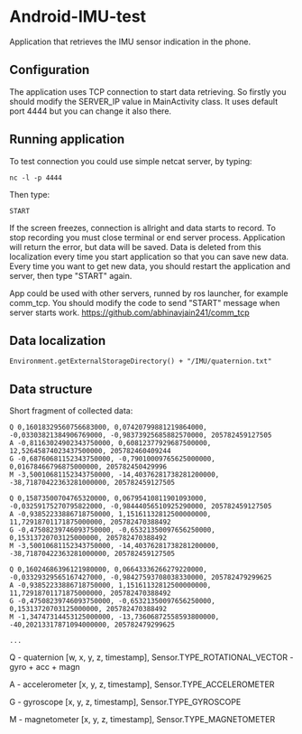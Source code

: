 # Android-IMU-test
 Application that retrieves the IMU sensor indication in the phone.
 
## Configuration
The application uses TCP connection to start data retrieving. So firstly you should modify the SERVER_IP value in MainActivity class.
It uses default port 4444 but you can change it also there. 

## Running application
To test connection you could use simple netcat server, by typing:

```
nc -l -p 4444
```
Then type:
```
START
```
If the screen freezes, connection is allright and data starts to record. To stop recording you must close terminal or end server process.
Application will return the error, but data will be saved. Data is deleted from this localization every time you start application so that you can save new data.
Every time you want to get new data, you should restart the application and server, then type "START" again.

App could be used with other servers, runned by ros launcher, for example comm_tcp. 
You should modify the code to send "START" message when server starts work. 
https://github.com/abhinavjain241/comm_tcp

## Data localization
```
Environment.getExternalStorageDirectory() + "/IMU/quaternion.txt"
```

## Data structure

Short fragment of collected data:

```
Q 0,16018329560756683000, 0,07420799881219864000, -0,03303821384906769000, -0,98373925685882570000, 205782459127505 
A -0,81163024902343750000, 0,60812377929687500000, 12,52645874023437500000, 205782460409244
G -0,68760681152343750000, -0,79010009765625000000, 0,01678466796875000000, 205782450429996 
M -3,50010681152343750000, -14,40376281738281200000, -38,71870422363281000000, 205782459127505 

Q 0,15873500704765320000, 0,06795410811901093000, -0,03259175270795822000, -0,98444056510925290000, 205782459127505 
A -0,93852233886718750000, 1,15161132812500000000, 11,72918701171875000000, 205782470388492
G -0,47508239746093750000, -0,65321350097656250000, 0,15313720703125000000, 205782470388492 
M -3,50010681152343750000, -14,40376281738281200000, -38,71870422363281000000, 205782459127505 

Q 0,16024686396121980000, 0,06643336266279220000, -0,03329329565167427000, -0,98427593708038330000, 205782479299625 
A -0,93852233886718750000, 1,15161132812500000000, 11,72918701171875000000, 205782470388492
G -0,47508239746093750000, -0,65321350097656250000, 0,15313720703125000000, 205782470388492 
M -1,34747314453125000000, -13,73606872558593800000, -40,20213317871094000000, 205782479299625

...

```

Q - quaternion [w, x, y, z, timestamp], Sensor.TYPE_ROTATIONAL_VECTOR - gyro + acc + magn

A - accelerometer [x, y, z, timestamp], Sensor.TYPE_ACCELEROMETER

G - gyroscope [x, y, z, timestamp], Sensor.TYPE_GYROSCOPE

M - magnetometer [x, y, z, timestamp], Sensor.TYPE_MAGNETOMETER


